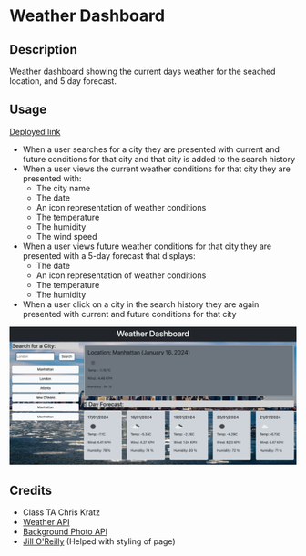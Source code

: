 # Weather Dashboard


## Description
Weather dashboard showing the current days weather for the seached location, and 5 day forecast. 

## Usage
 
[Deployed link](https://segleston.github.io/weather-dashboard/)

- When a user searches for a city they are presented with current and future conditions for that city and that city is added to the search history
- When a user views the current weather conditions for that city they are presented with:
    - The city name
    - The date
    - An icon representation of weather conditions
    - The temperature
    - The humidity
    - The wind speed
- When a user views future weather conditions for that city they are presented with a 5-day forecast that displays:
    - The date
    - An icon representation of weather conditions
    - The temperature
    - The humidity
- When a user click on a city in the search history they are again presented with current and future conditions for that city


![alt text](./assets/images/screencapture-segleston-github-io-weather-dashboard-2024-01-16-15_38_12%20(1).png)

## Credits 
- Class TA Chris Kratz
- [Weather API](https://www.openweathermap.org)
- [Background Photo API](https://pixabay.com/)
- [Jill O'Reilly](https://github.com/jilloreilly/) (Helped with styling of page)
